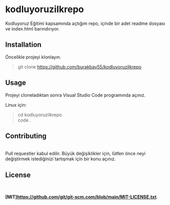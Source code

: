 # kodluyoruzilkrepo
Kodluyoruz Eğitimi kapsamında açtığım repo, içinde bir adet readme dosyası ve index.html barındırıyor.

## Installation
Öncelikle projeyi klonlayın.

> git clone https://github.com/burakbay55/kodluyoruzilkrepo
>

## Usage

Projeyi cloneladıktan sonra Visual Studio Code programında açınız.

Linux için:

> cd kodluyoruzilkrepo <br>
  code .


## Contributing
<br>
Pull requestler kabul edilir. Büyük değişiklikler için, lütfen önce neyi değiştirmek istediğinizi tartışmak için bir konu açınız.

<br>

## License
<br>

**[MIT]https://github.com/git/git-scm.com/blob/main/MIT-LICENSE.txt**.
